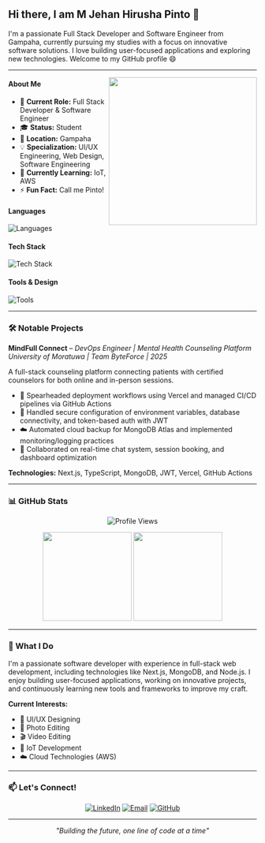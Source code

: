 ## Hi there, I am M Jehan Hirusha Pinto 👋

I'm a passionate Full Stack Developer and Software Engineer from Gampaha, currently pursuing my studies with a focus on innovative software solutions. I love building user-focused applications and exploring new technologies. Welcome to my GitHub profile 😄

<hr>
<img align='right' src='images/video (2).mp4' height='300'/>

#### About Me
- 🔭 **Current Role:** Full Stack Developer & Software Engineer  
- 🎓 **Status:** Student  
- 📍 **Location:** Gampaha  
- 💡 **Specialization:** UI/UX Engineering, Web Design, Software Engineering  
- 🌱 **Currently Learning:** IoT, AWS  
- ⚡ **Fun Fact:** Call me Pinto!  

#### Languages 
![Languages](https://skillicons.dev/icons?i=c,cpp,java,python,php&theme=light)

#### Tech Stack
![Tech Stack](https://skillicons.dev/icons?i=nextjs,nodejs,express,react,html,css,tailwind,mongodb&perline=6&theme=light)

#### Tools & Design
![Tools](https://skillicons.dev/icons?i=figma,photoshop,vscode,git,github&theme=light)

<hr>

### 🛠️ Notable Projects

**MindFull Connect** – *DevOps Engineer | Mental Health Counseling Platform*  
*University of Moratuwa | Team ByteForce | 2025*

A full-stack counseling platform connecting patients with certified counselors for both online and in-person sessions.

- 🚀 Spearheaded deployment workflows using Vercel and managed CI/CD pipelines via GitHub Actions
- 🔐 Handled secure configuration of environment variables, database connectivity, and token-based auth with JWT
- ☁️ Automated cloud backup for MongoDB Atlas and implemented monitoring/logging practices
- 💬 Collaborated on real-time chat system, session booking, and dashboard optimization

**Technologies:** Next.js, TypeScript, MongoDB, JWT, Vercel, GitHub Actions

<hr>

### 📊 GitHub Stats
<div align="center">
  
![Profile Views](https://komarev.com/ghpvc/?username=JehanPinto&color=9cf&style=flat-square)

<img height="180em" src="https://github-readme-stats.vercel.app/api?username=JehanPinto&show_icons=true&hide_border=true&count_private=true&theme=buefy&bg_color=0D1117&title_color=58a6ff&icon_color=58a6ff&text_color=8b949e"/>

<img height="180em" src="https://github-readme-stats.vercel.app/api/top-langs/?username=JehanPinto&layout=compact&hide_border=true&theme=buefy&bg_color=0D1117&title_color=58a6ff&text_color=8b949e"/>

</div>

<hr>

### 🎨 What I Do

I'm a passionate software developer with experience in full-stack web development, including technologies like Next.js, MongoDB, and Node.js. I enjoy building user-focused applications, working on innovative projects, and continuously learning new tools and frameworks to improve my craft.

**Current Interests:**
- 🎨 UI/UX Designing
- 📸 Photo Editing
- 🎬 Video Editing
- 🤖 IoT Development
- ☁️ Cloud Technologies (AWS)

<hr>

### 📫 Let's Connect!

<div align="center">

[![LinkedIn](https://img.shields.io/badge/LinkedIn-0077B5?style=for-the-badge&logo=linkedin&logoColor=white)](https://www.linkedin.com/in/jehan-pinto-026bb9302/)
[![Email](https://img.shields.io/badge/Email-D14836?style=for-the-badge&logo=gmail&logoColor=white)](mailto:judepinto73@gmail.com)
[![GitHub](https://img.shields.io/badge/GitHub-100000?style=for-the-badge&logo=github&logoColor=white)](https://github.com/JehanPinto)

</div>

<hr>

<div align="center">
  <em>"Building the future, one line of code at a time"</em>
</div>
<!--
**JehanPinto/JehanPinto** is a ✨ _special_ ✨ repository because its `README.md` (this file) appears on your GitHub profile.

Here are some ideas to get you started:

- 🔭 I’m currently working on ...
- 🌱 I’m currently learning ...
- 👯 I’m looking to collaborate on ...
- 🤔 I’m looking for help with ...
- 💬 Ask me about ...
- 📫 How to reach me: ...
- 😄 Pronouns: ...
- ⚡ Fun fact: ...
-->
